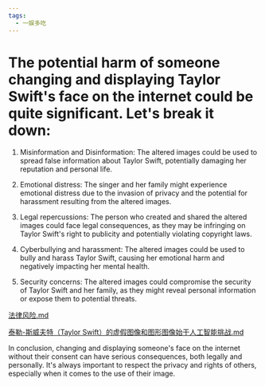 ```yaml
---
tags:
  - 一娱多吃
---
```

# The potential harm of someone changing and displaying Taylor Swift's face on the internet could be quite significant. Let's break it down:

1. Misinformation and Disinformation: The altered images could be used to spread false information about Taylor Swift, potentially damaging her reputation and personal life.

2. Emotional distress: The singer and her family might experience emotional distress due to the invasion of privacy and the potential for harassment resulting from the altered images.

3. Legal repercussions: The person who created and shared the altered images could face legal consequences, as they may be infringing on Taylor Swift's right to publicity and potentially violating copyright laws.

4. Cyberbullying and harassment: The altered images could be used to bully and harass Taylor Swift, causing her emotional harm and negatively impacting her mental health.

5. Security concerns: The altered images could compromise the security of Taylor Swift and her family, as they might reveal personal information or expose them to potential threats.



[法律风险.md](./法律风险.md)

[泰勒-斯威夫特（Taylor Swift）的虚假图像和图形图像始于人工智能挑战.md](./泰勒-斯威夫特（Taylor%20Swift）的虚假图像和图形图像始于人工智能挑战.md)



In conclusion, changing and displaying someone's face on the internet without their consent can have serious consequences, both legally and personally. It's always important to respect the privacy and rights of others, especially when it comes to the use of their image.